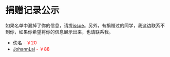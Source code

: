 # 捐赠记录公示

如果名单中漏掉了你的信息，请提[issue](https://github.com/ykfe/egg-react-ssr/issues)。另外，有捐赠过的同学，我这边联系不到你，如果你希望将你的信息展示出来，也请联系我。

- 佚名 <span style="color:red">- ￥20</span>
- [JohannLai](https://github.com/JohannLai) <span style="color:red">- ￥88</span>